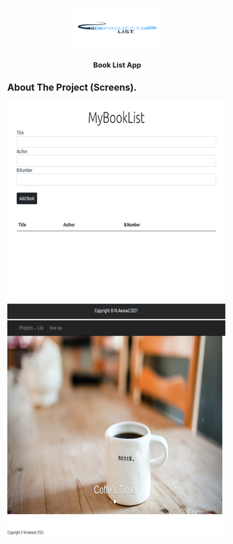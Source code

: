 
<!-- PROJECT LOGO -->
<p align="center">
  <a href="img/logo.png">
    <img src="img/logo.png" alt="Logo" width="200" height="100">
  </a>

  <h3 align="center">Book List App </h3>


  <!-- About The Project-->
## About The Project (Screens).

<a href="img/BookImg.png">
    <img src="img/BookImg.png" alt="Logo" width="500" height="500">
  </a>
  <a href="img/landingPage.png">
    <img src="img/landingPage.png" alt="Logo" width="500" height="500">
  </a>
  
  
  
  
  

